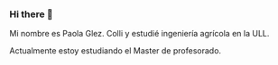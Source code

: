 ### Hi there 👋
Mi nombre es Paola Glez. Colli y estudié ingeniería agrícola en la ULL.

Actualmente estoy estudiando el Master de profesorado.

<!--
**Paolacolli/paolacolli** is a ✨ _special_ ✨ repository because its `README.md` (this file) appears on your GitHub profile.


Here are some ideas to get you started:

- 🔭 I’m currently working on ...
- 🌱 I’m currently learning ...
- 👯 I’m looking to collaborate on ...
- 🤔 I’m looking for help with ...
- 💬 Ask me about ...
- 📫 How to reach me: ...
- 😄 Pronouns: ...
- ⚡ Fun fact: ...
-->
